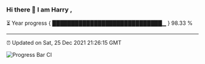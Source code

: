 ### Hi there 👋 I am Harry , 

⏳ Year progress { █████████████████████████████▁ } 98.33 %

---

⏰ Updated on Sat, 25 Dec 2021 21:26:15 GMT

![Progress Bar CI](https://github.com/duykhang68/duykhang68/workflows/Progress%20Bar%20CI/badge.svg)
